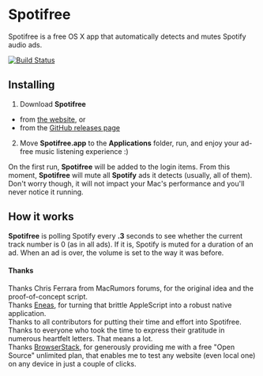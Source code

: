 # Spotifree
Spotifree is a free OS X app that automatically detects and mutes Spotify audio ads.

[![Build Status](https://travis-ci.org/bemehiser/Spotifree.svg?branch=master)](https://travis-ci.org/bemehiser/Spotifree)

## Installing
1. Download **Spotifree** 
 - from [the website](http://spotifree.gordinskiy.com), or 
 - from the [GitHub releases page](https://github.com/ArtemGordinsky/Spotifree/releases) 
2. Move **Spotifree.app** to the **Applications** folder, run, and enjoy your ad-free music listening experience :)

On the first run, **Spotifree** will be added to the login items. From this moment, **Spotifree** will mute all **Spotify** ads it detects (usually, all of them). Don't worry though, it will not impact your Mac's performance and you'll never notice it running.

## How it works
**Spotifree** is polling Spotify every **.3** seconds to see whether the current track number is 0 (as in all ads). If it is, Spotify is muted for a duration of an ad. When an ad is over, the volume is set to the way it was before.

#### Thanks
Thanks Chris Ferrara from MacRumors forums, for the original idea and the proof-of-concept script.  
Thanks [Eneas](https://github.com/E-n-e-a-s), for turning that brittle AppleScript into a robust native application.  
Thanks to all contributors for putting their time and effort into Spotifree.  
Thanks to everyone who took the time to express their gratitude in numerous heartfelt letters. That means a lot.  
Thanks [BrowserStack](https://www.browserstack.com), for generously providing me with a free "Open Source" unlimited plan, that enables me to test any website (even local one) on any device in just a couple of clicks.
